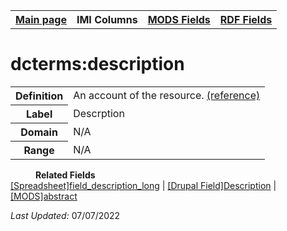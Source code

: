 <!DOCTYPE html>
<html>

<body>
<table style="width:100%">
  <tr>
    <th><a href="index.md">Main page</a></th>
	<th>IMI Columns</th>
    <th><a href="MODS.md">MODS Fields</a></th>
    <th><a href="#">RDF Fields</a></th>
  </tr>
</table>



<h1>dcterms:description</h1>
<table>
<tr>
	<th>Definition</th>
	<td>An account of the resource. <a href="http://purl.org/dc/terms/description.html">(reference)</a></td>
</tr>
<tr>
	<th>Label</th>
	<td>Descrption</td>
</tr>
<tr>
	<th>Domain</th>
	<td>N/A</td>
</tr>
<tr>
	<th>Range</th>
	<td>N/A</td>
</tr>
</table>
<dl>
	<dd><b>Related Fields</b></dd>
			<a href="field_description_long.md">[Spreadsheet]field_description_long</a> | 
			<a href="DrupalFields.md#Description">[Drupal Field]Description</a> | 
			<a href="mods.abstract.md">[MODS]abstract</a>
</dl>
<p><i>Last Updated: </i></font>07/07/2022</p>
</body>
</html>
